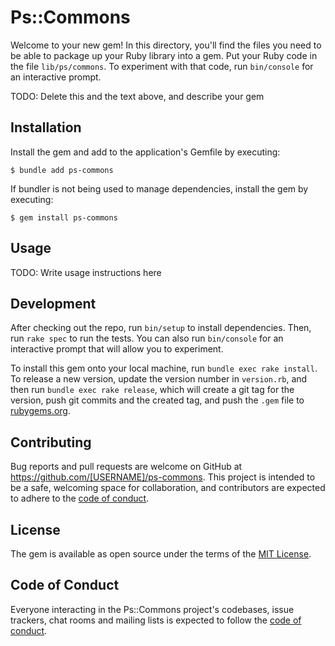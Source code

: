 # Ps::Commons

Welcome to your new gem! In this directory, you'll find the files you need to be able to package up your Ruby library into a gem. Put your Ruby code in the file `lib/ps/commons`. To experiment with that code, run `bin/console` for an interactive prompt.

TODO: Delete this and the text above, and describe your gem

## Installation

Install the gem and add to the application's Gemfile by executing:

    $ bundle add ps-commons

If bundler is not being used to manage dependencies, install the gem by executing:

    $ gem install ps-commons

## Usage

TODO: Write usage instructions here

## Development

After checking out the repo, run `bin/setup` to install dependencies. Then, run `rake spec` to run the tests. You can also run `bin/console` for an interactive prompt that will allow you to experiment.

To install this gem onto your local machine, run `bundle exec rake install`. To release a new version, update the version number in `version.rb`, and then run `bundle exec rake release`, which will create a git tag for the version, push git commits and the created tag, and push the `.gem` file to [rubygems.org](https://rubygems.org).

## Contributing

Bug reports and pull requests are welcome on GitHub at https://github.com/[USERNAME]/ps-commons. This project is intended to be a safe, welcoming space for collaboration, and contributors are expected to adhere to the [code of conduct](https://github.com/[USERNAME]/ps-commons/blob/main/CODE_OF_CONDUCT.md).

## License

The gem is available as open source under the terms of the [MIT License](https://opensource.org/licenses/MIT).

## Code of Conduct

Everyone interacting in the Ps::Commons project's codebases, issue trackers, chat rooms and mailing lists is expected to follow the [code of conduct](https://github.com/[USERNAME]/ps-commons/blob/main/CODE_OF_CONDUCT.md).
